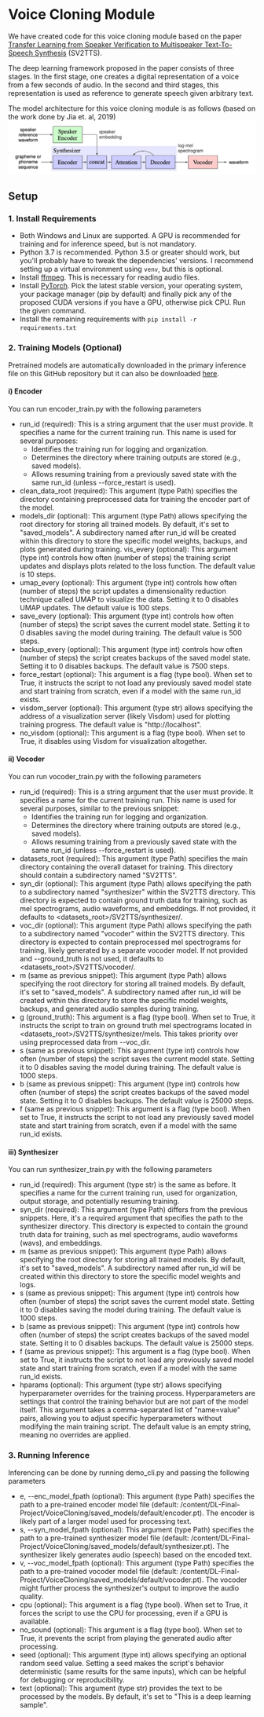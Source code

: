 # Voice Cloning Module
We have created code for this voice cloning module based on the paper [Transfer Learning from Speaker Verification to
Multispeaker Text-To-Speech Synthesis](https://arxiv.org/pdf/1806.04558.pdf) (SV2TTS).

The deep learning framework proposed in the paper consists of three stages. In the first stage, one creates a digital representation of a voice from a few seconds of audio. In the second and third stages, this representation is used as reference to generate speech given arbitrary text.

The model architecture for this voice cloning module is as follows (based on the work done by Jia et. al, 2019)
![Model Architecture](Model_architecture.jpeg)


## Setup

### 1. Install Requirements
- Both Windows and Linux are supported. A GPU is recommended for training and for inference speed, but is not mandatory.
- Python 3.7 is recommended. Python 3.5 or greater should work, but you'll probably have to tweak the dependencies' versions. I recommend setting up a virtual environment using `venv`, but this is optional.
- Install [ffmpeg](https://ffmpeg.org/download.html#get-packages). This is necessary for reading audio files.
- Install [PyTorch](https://pytorch.org/get-started/locally/). Pick the latest stable version, your operating system, your package manager (pip by default) and finally pick any of the proposed CUDA versions if you have a GPU, otherwise pick CPU. Run the given command.
- Install the remaining requirements with `pip install -r requirements.txt`

### 2. Training Models (Optional)

Pretrained models are automatically downloaded in the primary inference file on this GitHub repository but it can also be downloaded [here](https://drive.google.com/drive/folders/1gepTaAwryRh7FjCKuIF3hCT0WpH7f1_z?usp=sharing).

#### i) Encoder
You can run encoder_train.py with the following parameters
- run_id (required): This is a string argument that the user must provide. It specifies a name for the current training run. This name is used for several purposes:
    - Identifies the training run for logging and organization.
    - Determines the directory where training outputs are stored (e.g., saved models).
    - Allows resuming training from a previously saved state with the same run_id (unless --force_restart is used).
- clean_data_root (required): This argument (type Path) specifies the directory containing preprocessed data for training the encoder part of the model.
- models_dir (optional): This argument (type Path) allows specifying the root directory for storing all trained models. By default, it's set to "saved_models". A subdirectory named after run_id will be created within this directory to store the specific model weights, backups, and plots generated during training.
vis_every (optional): This argument (type int) controls how often (number of steps) the training script updates and displays plots related to the loss function. The default value is 10 steps.
- umap_every (optional): This argument (type int) controls how often (number of steps) the script updates a dimensionality reduction technique called UMAP to visualize the data. Setting it to 0 disables UMAP updates. The default value is 100 steps.
- save_every (optional): This argument (type int) controls how often (number of steps) the script saves the current model state. Setting it to 0 disables saving the model during training. The default value is 500 steps.
- backup_every (optional): This argument (type int) controls how often (number of steps) the script creates backups of the saved model state. Setting it to 0 disables backups. The default value is 7500 steps.
- force_restart (optional): This argument is a flag (type bool). When set to True, it instructs the script to not load any previously saved model state and start training from scratch, even if a model with the same run_id exists.
- visdom_server (optional): This argument (type str) allows specifying the address of a visualization server (likely Visdom) used for plotting training progress. The default value is "http://localhost".
- no_visdom (optional): This argument is a flag (type bool). When set to True, it disables using Visdom for visualization altogether.

#### ii) Vocoder
You can run vocoder_train.py with the following parameters
- run_id (required): This is a string argument that the user must provide. It specifies a name for the current training run. This name is used for several purposes, similar to the previous snippet:
    - Identifies the training run for logging and organization.
    - Determines the directory where training outputs are stored (e.g., saved models).
    - Allows resuming training from a previously saved state with the same run_id (unless --force_restart is used).
- datasets_root (required): This argument (type Path) specifies the main directory containing the overall dataset for training. This directory should contain a subdirectory named "SV2TTS".
- syn_dir (optional): This argument (type Path) allows specifying the path to a subdirectory named "synthesizer" within the SV2TTS directory. This directory is expected to contain ground truth data for training, such as mel spectrograms, audio waveforms, and embeddings. If not provided, it defaults to <datasets_root>/SV2TTS/synthesizer/.
- voc_dir (optional): This argument (type Path) allows specifying the path to a subdirectory named "vocoder" within the SV2TTS directory. This directory is expected to contain preprocessed mel spectrograms for training, likely generated by a separate vocoder model. If not provided and --ground_truth is not used, it defaults to <datasets_root>/SV2TTS/vocoder/.
- m (same as previous snippet): This argument (type Path) allows specifying the root directory for storing all trained models. By default, it's set to "saved_models". A subdirectory named after run_id will be created within this directory to store the specific model weights, backups, and generated audio samples during training.
- g (ground_truth): This argument is a flag (type bool). When set to True, it instructs the script to train on ground truth mel spectrograms located in <datasets_root>/SV2TTS/synthesizer/mels. This takes priority over using preprocessed data from --voc_dir.
- s (same as previous snippet): This argument (type int) controls how often (number of steps) the script saves the current model state. Setting it to 0 disables saving the model during training. The default value is 1000 steps.
- b (same as previous snippet): This argument (type int) controls how often (number of steps) the script creates backups of the saved model state. Setting it to 0 disables backups. The default value is 25000 steps.
- f (same as previous snippet): This argument is a flag (type bool). When set to True, it instructs the script to not load any previously saved model state and start training from scratch, even if a model with the same run_id exists.

#### iii) Synthesizer
You can run synthesizer_train.py with the following parameters
- run_id (required): This argument (type str) is the same as before. It specifies a name for the current training run, used for organization, output storage, and potentially resuming training.
- syn_dir (required): This argument (type Path) differs from the previous snippets. Here, it's a required argument that specifies the path to the synthesizer directory. This directory is expected to contain the ground truth data for training, such as mel spectrograms, audio waveforms (wavs), and embeddings.
- m (same as previous snippet): This argument (type Path) allows specifying the root directory for storing all trained models. By default, it's set to "saved_models". A subdirectory named after run_id will be created within this directory to store the specific model weights and logs.
- s (same as previous snippet): This argument (type int) controls how often (number of steps) the script saves the current model state. Setting it to 0 disables saving the model during training. The default value is 1000 steps.
- b (same as previous snippet): This argument (type int) controls how often (number of steps) the script creates backups of the saved model state. Setting it to 0 disables backups. The default value is 25000 steps.
- f (same as previous snippet): This argument is a flag (type bool). When set to True, it instructs the script to not load any previously saved model state and start training from scratch, even if a model with the same run_id exists.
- hparams (optional): This argument (type str) allows specifying hyperparameter overrides for the training process. Hyperparameters are settings that control the training behavior but are not part of the model itself. This argument takes a comma-separated list of "name=value" pairs, allowing you to adjust specific hyperparameters without modifying the main training script. The default value is an empty string, meaning no overrides are applied.

### 3. Running Inference
Inferencing can be done by running demo_cli.py and passing the following parameters
- e, --enc_model_fpath (optional): This argument (type Path) specifies the path to a pre-trained encoder model file (default: /content/DL-Final-Project/VoiceCloning/saved_models/default/encoder.pt). The encoder is likely part of a larger model used for processing text.
- s, --syn_model_fpath (optional): This argument (type Path) specifies the path to a pre-trained synthesizer model file (default: /content/DL-Final-Project/VoiceCloning/saved_models/default/synthesizer.pt). The synthesizer likely generates audio (speech) based on the encoded text.
- v, --voc_model_fpath (optional): This argument (type Path) specifies the path to a pre-trained vocoder model file (default: /content/DL-Final-Project/VoiceCloning/saved_models/default/vocoder.pt). The vocoder might further process the synthesizer's output to improve the audio quality.
- cpu (optional): This argument is a flag (type bool). When set to True, it forces the script to use the CPU for processing, even if a GPU is available.
- no_sound (optional): This argument is a flag (type bool). When set to True, it prevents the script from playing the generated audio after processing.
- seed (optional): This argument (type int) allows specifying an optional random seed value. Setting a seed makes the script's behavior deterministic (same results for the same inputs), which can be helpful for debugging or reproducibility.
- text (optional): This argument (type str) provides the text to be processed by the models. By default, it's set to "This is a deep learning sample".
